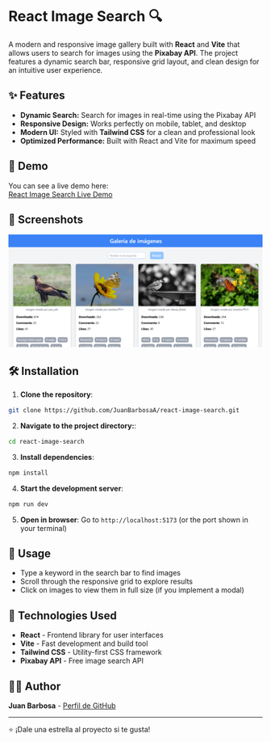 # React Image Search 🔍

A modern and responsive image gallery built with **React** and **Vite** that allows users to search for images using the **Pixabay API**. The project features a dynamic search bar, responsive grid layout, and clean design for an intuitive user experience.

## ✨ Features

- **Dynamic Search:** Search for images in real-time using the Pixabay API
- **Responsive Design:** Works perfectly on mobile, tablet, and desktop
- **Modern UI:** Styled with **Tailwind CSS** for a clean and professional look
- **Optimized Performance:** Built with React and Vite for maximum speed

## 🚀 Demo

You can see a live demo here:  
[React Image Search Live Demo](https://react-image-search-af9bh2p19-juan-barbosas-projects.vercel.app/)
 
## 📸 Screenshots
![Screenshot of React Image Search](public/home.png)

## 🛠️ Installation

1. **Clone the repository**:
```bash
git clone https://github.com/JuanBarbosaA/react-image-search.git
```

2. **Navigate to the project directory:**:
```bash
cd react-image-search
```

3. **Install dependencies**:
```bash
npm install
```

4. **Start the development server**:
```bash
npm run dev
```

5. **Open in browser**:
Go to `http://localhost:5173` (or the port shown in your terminal)

## 📖 Usage

- Type a keyword in the search bar to find images
- Scroll through the responsive grid to explore results
- Click on images to view them in full size (if you implement a modal)

## 🧰 Technologies Used

- **React** - Frontend library for user interfaces
- **Vite** - Fast development and build tool
- **Tailwind CSS** - Utility-first CSS framework
- **Pixabay API** - Free image search API

## 👨‍💻 Author

**Juan Barbosa** - [Perfil de GitHub](https://github.com/JuanBarbosaA)

---

⭐ ¡Dale una estrella al proyecto si te gusta!